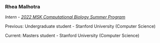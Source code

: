 ### Rhea Malhotra
*Intern - [2022 MSK Computational Biology Summer Program](https://www.mskcc.org/education-training/summer-scientific-undergraduate-programs/computational-biology-summer-program-cbsp/computational-biology-summer-program-alumni)*

Previous: Undergraduate student - Stanford University (Computer Science)

Current: Masters student - Stanford University (Computer Science)